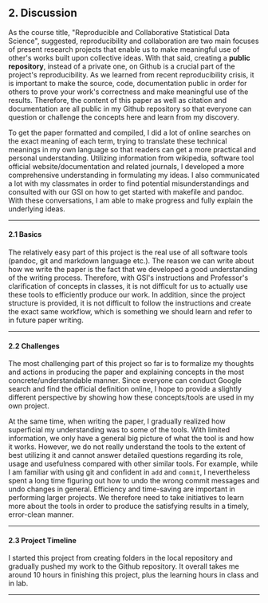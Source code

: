 

## 2. Discussion


As the course title, "Reproducible and Collaborative Statistical Data Science", suggested, reproducibility and collaboration are two main focuses of present research projects that enable us to make meaningful use of other's works built upon collective ideas. With that said, creating a **public repository**, instead of a private one, on Github is a crucial part of the project's reproducibility. As we learned from recent reproducibility crisis, it is important to make the source, code, documentation public in order for others to prove your work's correctness and make meaningful use of the results. Therefore, the content of this paper as well as citation and documentation are all public in my Github repository so that everyone can question or challenge the concepts here and learn from my discovery.

To get the paper formatted and compiled, I did a lot of online searches on the exact meaning of each term, trying to translate these technical meanings in my own language so that readers can get a more practical and personal understanding. Utilizing information from wikipedia, software tool official website/documentation and related journals, I developed a more comprehensive understanding in formulating my ideas. I also communicated a lot with my classmates in order to find potential misunderstandings and consulted with our GSI on how to get started with makefile and pandoc. With these conversations, I am able to make progress and fully explain the underlying ideas.

---

#### 2.1 Basics

The relatively easy part of this project is the real use of all software tools (pandoc, git and markdown language etc.). The reason we can write about how we write the paper is the fact that we developed a good understanding of the writing process. Therefore, with GSI's instructions and Professor's clarification of concepts in classes, it is not difficult for us to actually use these tools to efficiently produce our work. In addition, since the project structure is provided, it is not difficult to follow the instructions and create the exact same workflow, which is something we should learn and refer to in future paper writing.

---

#### 2.2 Challenges

The most challenging part of this project so far is to formalize my thoughts and actions in producing the paper and explaining concepts in the most concrete/understandable manner. Since everyone can conduct Google search and find the official definition online, I hope to provide a slightly different perspective by showing how these concepts/tools are used in my own project. 

At the same time, when writing the paper, I gradually realized how superficial my understanding was to some of the tools. With limited information, we only have a general big picture of what the tool is and how it works. However, we do not really understand the tools to the extent of best utilizing it and cannot answer detailed questions regarding its role, usage and usefulness compared with other similar tools. For example, while I am familiar with using git and confident in `add` and `commit`, I nevertheless spent a long time figuring out how to undo the wrong commit messages and undo changes in general. Efficiency and time-saving are important in performing larger projects. We therefore need to take initiatives to learn more about the tools in order to produce the satisfying results in a timely, error-clean manner.

---

#### 2.3 Project Timeline

I started this project from creating folders in the local repository and gradually pushed my work to the Github repository. It overall takes me around 10 hours in finishing this project, plus the learning hours in class and in lab. 

---


